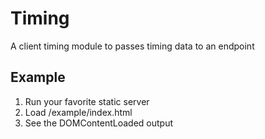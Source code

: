 # Timing

A client timing module to passes timing data to an endpoint

## Example

1. Run your favorite static server
2. Load /example/index.html
3. See the DOMContentLoaded output
